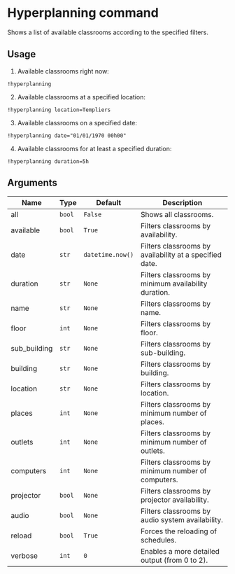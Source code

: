 # Hyperplanning command

Shows a list of available classrooms according to the specified filters.

## Usage

1. Available classrooms right now:
```
!hyperplanning 
```

2. Available classrooms at a specified location:
```
!hyperplanning location=Templiers
```

3. Available classrooms on a specified date:
```
!hyperplanning date="01/01/1970 00h00"
```

4. Available classrooms for at least a specified duration:
```
!hyperplanning duration=5h
```

## Arguments

| Name           | Type   | Default          | Description                                             |
|----------------|--------|------------------|---------------------------------------------------------|
| all            | `bool` | `False`          | Shows all classrooms.                                   |
| available      | `bool` | `True`           | Filters classrooms by availability.                     |
| date           | `str`  | `datetime.now()` | Filters classrooms by availability at a specified date. |
| duration       | `str`  | `None`           | Filters classrooms by minimum availability duration.    |
| name           | `str`  | `None`           | Filters classrooms by name.                             |
| floor          | `int`  | `None`           | Filters classrooms by floor.                            |
| sub_building   | `str`  | `None`           | Filters classrooms by sub-building.                     |
| building       | `str`  | `None`           | Filters classrooms by building.                         |
| location       | `str`  | `None`           | Filters classrooms by location.                         |
| places         | `int`  | `None`           | Filters classrooms by minimum number of places.         |
| outlets        | `int`  | `None`           | Filters classrooms by minimum number of outlets.        |
| computers      | `int`  | `None`           | Filters classrooms by minimum number of computers.      |
| projector      | `bool` | `None`           | Filters classrooms by projector availability.           |
| audio          | `bool` | `None`           | Filters classrooms by audio system availability.        |
| reload         | `bool` | `True`           | Forces the reloading of schedules.                      |
| verbose        | `int`  | `0`              | Enables a more detailed output (from 0 to 2).           |
